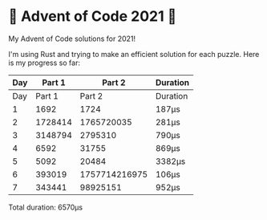 # 🎄 Advent of Code 2021 🎅
My Advent of Code solutions for 2021!

I'm using Rust and trying to make an efficient solution for each puzzle.
Here is my progress so far:


| Day | Part 1  | Part 2        | Duration |
|-----|---------|---------------|----------|
| Day | Part 1  | Part 2        | Duration |
| 1   | 1692    | 1724          | 187μs    |
| 2   | 1728414 | 1765720035    | 281μs    |
| 3   | 3148794 | 2795310       | 790μs    |
| 4   | 6592    | 31755         | 869μs    |
| 5   | 5092    | 20484         | 3382μs   |
| 6   | 393019  | 1757714216975 | 106μs    |
| 7   | 343441  | 98925151      | 952μs    |

Total duration: 6570μs